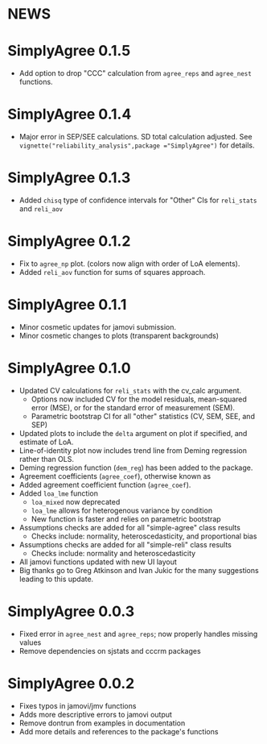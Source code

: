 # NEWS

# SimplyAgree 0.1.5

- Add option to drop "CCC" calculation from `agree_reps` and `agree_nest` functions.

# SimplyAgree 0.1.4

- Major error in SEP/SEE calculations. SD total calculation adjusted. See `vignette("reliability_analysis",package ="SimplyAgree")` for details.

# SimplyAgree 0.1.3

- Added `chisq` type of confidence intervals for "Other" CIs for `reli_stats` and `reli_aov`

# SimplyAgree 0.1.2
- Fix to `agree_np` plot. (colors now align with order of LoA elements).
- Added `reli_aov` function for sums of squares approach.

# SimplyAgree 0.1.1

- Minor cosmetic updates for jamovi submission.
- Minor cosmetic changes to plots (transparent backgrounds)

# SimplyAgree 0.1.0

- Updated CV calculations for `reli_stats` with the cv_calc argument.
  - Options now included CV for the model residuals, mean-squared error (MSE), or for the standard error of measurement (SEM).
  - Parametric bootstrap CI for all "other" statistics (CV, SEM, SEE, and SEP)
- Updated plots to include the `delta` argument on plot if specified, and estimate of LoA.
- Line-of-identity plot now includes trend line from Deming regression rather than OLS.
- Deming regression function (`dem_reg`) has been added to the package.
- Agreement coefficients (`agree_coef`), otherwise known as 
- Added agreement coefficient function (`agree_coef`).
- Added `loa_lme` function
  - `loa_mixed` now deprecated
  - `loa_lme` allows for heterogenous variance by condition
  - New function is faster and relies on parametric bootstrap
- Assumptions checks are added for all "simple-agree" class results
  - Checks include: normality, heteroscedasticity, and proportional bias
- Assumptions checks are added for all "simple-reli" class results
  - Checks include: normality and heteroscedasticity
- All jamovi functions updated with new UI layout
- Big thanks go to Greg Atkinson and Ivan Jukic for the many suggestions leading to this update.


# SimplyAgree 0.0.3
- Fixed error in `agree_nest` and `agree_reps`; now properly handles missing values
- Remove dependencies on sjstats and cccrm packages

# SimplyAgree 0.0.2
- Fixes typos in jamovi/jmv functions
- Adds more descriptive errors to jamovi output
- Remove dontrun from examples in documentation
- Add more details and references to the package's functions
